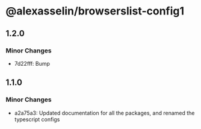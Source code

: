 # @alexasselin/browserslist-config1

## 1.2.0

### Minor Changes

- 7d22fff: Bump

## 1.1.0

### Minor Changes

- a2a75a3: Updated documentation for all the packages, and renamed the typescript configs
